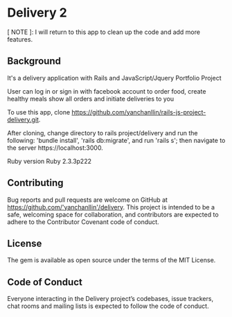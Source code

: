# Delivery 2

[ NOTE ]: I will return to this app to clean up the code and add more features.

## Background
It's a delivery application with Rails and JavaScript/Jquery Portfolio Project

User can log in or sign in with facebook account to order food, create healthy meals show all orders and initiate deliveries to you

To use this app, clone https://github.com/yanchanllin/rails-js-project-delivery.git.

After cloning, change directory to rails project/delivery and run the following: 'bundle install', 'rails db:migrate', and run 'rails s'; then navigate to the server https://localhost:3000.

Ruby version Ruby 2.3.3p222

## Contributing
Bug reports and pull requests are welcome on GitHub at https://github.com/'yanchanllin'/delivery. This project is intended to be a safe, welcoming space for collaboration, and contributors are expected to adhere to the Contributor Covenant code of conduct.

## License
The gem is available as open source under the terms of the MIT License.

## Code of Conduct
Everyone interacting in the Delivery project’s codebases, issue trackers, chat rooms and mailing lists is expected to follow the code of conduct.
